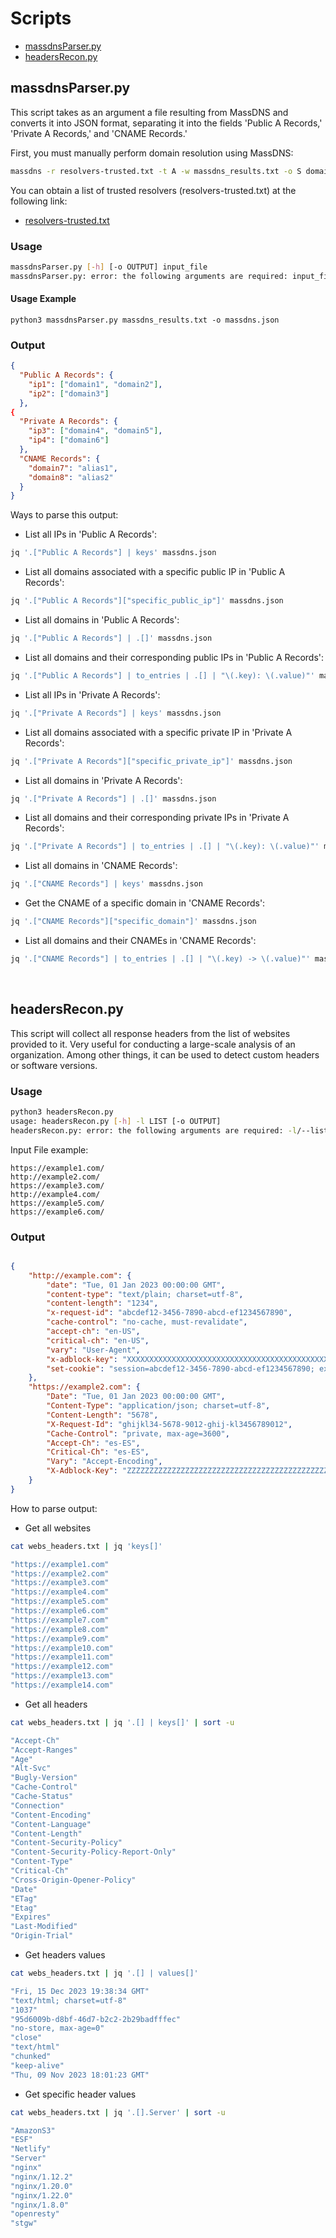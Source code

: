 # Scripts

- [massdnsParser.py](#massdnsparserpy)
- [headersRecon.py](#headersreconpy)

## massdnsParser.py

This script takes as an argument a file resulting from MassDNS and converts it into JSON format, separating it into the fields 'Public A Records,' 'Private A Records,' and 'CNAME Records.'

First, you must manually perform domain resolution using MassDNS:
```sh
massdns -r resolvers-trusted.txt -t A -w massdns_results.txt -o S domains.txt
```
You can obtain a list of trusted resolvers (resolvers-trusted.txt) at the following link:
- [resolvers-trusted.txt](https://raw.githubusercontent.com/trickest/resolvers/main/resolvers-trusted.txt)

### Usage

```sh
massdnsParser.py [-h] [-o OUTPUT] input_file
massdnsParser.py: error: the following arguments are required: input_file
```

#### Usage Example

```
python3 massdnsParser.py massdns_results.txt -o massdns.json
```

### Output

```json
{
  "Public A Records": {
    "ip1": ["domain1", "domain2"],
    "ip2": ["domain3"]
  },
{
  "Private A Records": {
    "ip3": ["domain4", "domain5"],
    "ip4": ["domain6"]
  },
  "CNAME Records": {
    "domain7": "alias1",
    "domain8": "alias2"
  }
}

```
Ways to parse this output:
- List all IPs in 'Public A Records':
```sh
jq '.["Public A Records"] | keys' massdns.json
```
- List all domains associated with a specific public IP in 'Public A Records':
```sh
jq '.["Public A Records"]["specific_public_ip"]' massdns.json
```
- List all domains in 'Public A Records':
```sh
jq '.["Public A Records"] | .[]' massdns.json
```
- List all domains and their corresponding public IPs in 'Public A Records':
```sh
jq '.["Public A Records"] | to_entries | .[] | "\(.key): \(.value)"' massdns.json
```
- List all IPs in 'Private A Records':
```sh
jq '.["Private A Records"] | keys' massdns.json
```
- List all domains associated with a specific private IP in 'Private A Records':
```sh
jq '.["Private A Records"]["specific_private_ip"]' massdns.json
```
- List all domains in 'Private A Records':
```sh
jq '.["Private A Records"] | .[]' massdns.json
```
- List all domains and their corresponding private IPs in 'Private A Records':
```sh
jq '.["Private A Records"] | to_entries | .[] | "\(.key): \(.value)"' massdns.json
```
- List all domains in 'CNAME Records':
```sh
jq '.["CNAME Records"] | keys' massdns.json
```
- Get the CNAME of a specific domain in 'CNAME Records':
```sh
jq '.["CNAME Records"]["specific_domain"]' massdns.json
```
- List all domains and their CNAMEs in 'CNAME Records':
```sh
jq '.["CNAME Records"] | to_entries | .[] | "\(.key) -> \(.value)"' massdns.json
```

<br/>

## headersRecon.py

This script will collect all response headers from the list of websites provided to it. Very useful for conducting a large-scale analysis of an organization. Among other things, it can be used to detect custom headers or software versions.

### Usage
```sh
python3 headersRecon.py
usage: headersRecon.py [-h] -l LIST [-o OUTPUT]
headersRecon.py: error: the following arguments are required: -l/--list

```
Input File example:
```text
https://example1.com/
http://example2.com/
https://example3.com/
http://example4.com/
https://example5.com/
https://example6.com/
```

### Output
```json

{
    "http://example.com": {
        "date": "Tue, 01 Jan 2023 00:00:00 GMT",
        "content-type": "text/plain; charset=utf-8",
        "content-length": "1234",
        "x-request-id": "abcdef12-3456-7890-abcd-ef1234567890",
        "cache-control": "no-cache, must-revalidate",
        "accept-ch": "en-US",
        "critical-ch": "en-US",
        "vary": "User-Agent",
        "x-adblock-key": "XXXXXXXXXXXXXXXXXXXXXXXXXXXXXXXXXXXXXXXXXXXXXXXXXXXXXXXXXXXXXXX",
        "set-cookie": "session=abcdef12-3456-7890-abcd-ef1234567890; expires=Tue, 01 Jan 2023 00:00:00 GMT; path=/"
    },
    "https://example2.com": {
        "Date": "Tue, 01 Jan 2023 00:00:00 GMT",
        "Content-Type": "application/json; charset=utf-8",
        "Content-Length": "5678",
        "X-Request-Id": "ghijkl34-5678-9012-ghij-kl3456789012",
        "Cache-Control": "private, max-age=3600",
        "Accept-Ch": "es-ES",
        "Critical-Ch": "es-ES",
        "Vary": "Accept-Encoding",
        "X-Adblock-Key": "ZZZZZZZZZZZZZZZZZZZZZZZZZZZZZZZZZZZZZZZZZZZZZZZZZZZZZZZZZZZZZZ"
    }
}
```
How to parse output:
- Get all websites
```sh
cat webs_headers.txt | jq 'keys[]'

"https://example1.com"
"https://example2.com"
"https://example3.com"
"https://example4.com"
"https://example5.com"
"https://example6.com"
"https://example7.com"
"https://example8.com"
"https://example9.com"
"https://example10.com"
"https://example11.com"
"https://example12.com"
"https://example13.com"
"https://example14.com"
```

- Get all headers
```sh
cat webs_headers.txt | jq '.[] | keys[]' | sort -u

"Accept-Ch"
"Accept-Ranges"
"Age"
"Alt-Svc"
"Bugly-Version"
"Cache-Control"
"Cache-Status"
"Connection"
"Content-Encoding"
"Content-Language"
"Content-Length"
"Content-Security-Policy"
"Content-Security-Policy-Report-Only"
"Content-Type"
"Critical-Ch"
"Cross-Origin-Opener-Policy"
"Date"
"ETag"
"Etag"
"Expires"
"Last-Modified"
"Origin-Trial"
```
- Get headers values
```sh
cat webs_headers.txt | jq '.[] | values[]'

"Fri, 15 Dec 2023 19:38:34 GMT"
"text/html; charset=utf-8"
"1037"
"95d6009b-d8bf-46d7-b2c2-2b29badfffec"
"no-store, max-age=0"
"close"
"text/html"
"chunked"
"keep-alive"
"Thu, 09 Nov 2023 18:01:23 GMT"
```

- Get specific header values
```sh
cat webs_headers.txt | jq '.[].Server' | sort -u

"AmazonS3"
"ESF"
"Netlify"
"Server"
"nginx"
"nginx/1.12.2"
"nginx/1.20.0"
"nginx/1.22.0"
"nginx/1.8.0"
"openresty"
"stgw"
```
